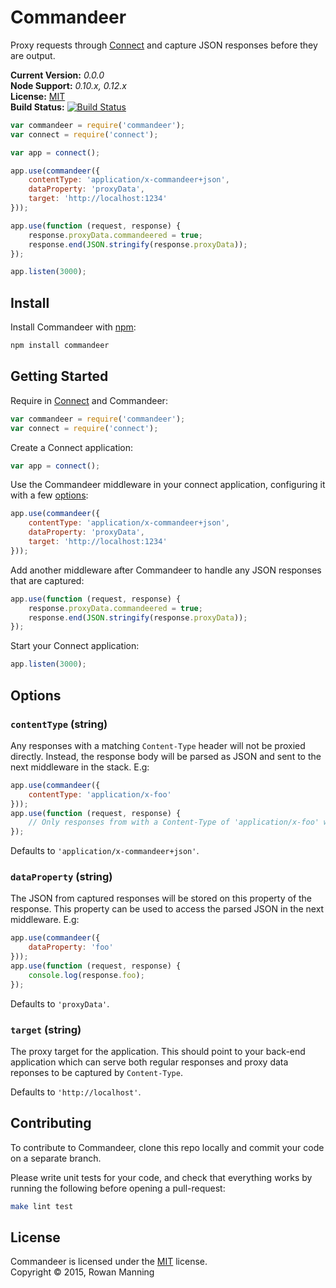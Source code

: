 
Commandeer
==========

Proxy requests through [Connect][connect] and capture JSON responses before they are output.

**Current Version:** *0.0.0*  
**Node Support:** *0.10.x, 0.12.x*  
**License:** [MIT][mit]  
**Build Status:** [![Build Status][travis-img]][travis]

```js
var commandeer = require('commandeer');
var connect = require('connect');

var app = connect();

app.use(commandeer({
    contentType: 'application/x-commandeer+json',
    dataProperty: 'proxyData',
    target: 'http://localhost:1234'
}));

app.use(function (request, response) {
    response.proxyData.commandeered = true;
    response.end(JSON.stringify(response.proxyData));
});

app.listen(3000);
```


Install
-------

Install Commandeer with [npm][npm]:

```sh
npm install commandeer
```


Getting Started
---------------

Require in [Connect][connect] and Commandeer:

```js
var commandeer = require('commandeer');
var connect = require('connect');
```

Create a Connect application:

```js
var app = connect();
```

Use the Commandeer middleware in your connect application, configuring it with a few [options](#options):

```js
app.use(commandeer({
    contentType: 'application/x-commandeer+json',
    dataProperty: 'proxyData',
    target: 'http://localhost:1234'
}));
```

Add another middleware after Commandeer to handle any JSON responses that are captured:

```js
app.use(function (request, response) {
    response.proxyData.commandeered = true;
    response.end(JSON.stringify(response.proxyData));
});
```

Start your Connect application:

```js
app.listen(3000);
```


Options
-------

### `contentType` (string)

Any responses with a matching `Content-Type` header will not be proxied directly. Instead, the response body will be parsed as JSON and sent to the next middleware in the stack. E.g:

```js
app.use(commandeer({
    contentType: 'application/x-foo'
}));
app.use(function (request, response) {
    // Only responses from with a Content-Type of 'application/x-foo' will reach this middleware
});
```

Defaults to `'application/x-commandeer+json'`.

### `dataProperty` (string)

The JSON from captured responses will be stored on this property of the response. This property can be used to access the parsed JSON in the next middleware. E.g:

```js
app.use(commandeer({
    dataProperty: 'foo'
}));
app.use(function (request, response) {
    console.log(response.foo);
});
```

Defaults to `'proxyData'`.

### `target` (string)

The proxy target for the application. This should point to your back-end application which can serve both regular responses and proxy data reponses to be captured by `Content-Type`.

Defaults to `'http://localhost'`.


Contributing
------------

To contribute to Commandeer, clone this repo locally and commit your code on a separate branch.

Please write unit tests for your code, and check that everything works by running the following before opening a pull-request:

```sh
make lint test
```


License
-------

Commandeer is licensed under the [MIT][mit] license.  
Copyright &copy; 2015, Rowan Manning



[connect]: https://github.com/senchalabs/connect
[mit]: LICENSE
[npm]: https://npmjs.org/
[travis]: https://travis-ci.org/rowanmanning/commandeer
[travis-img]: https://travis-ci.org/rowanmanning/commandeer.svg?branch=master
